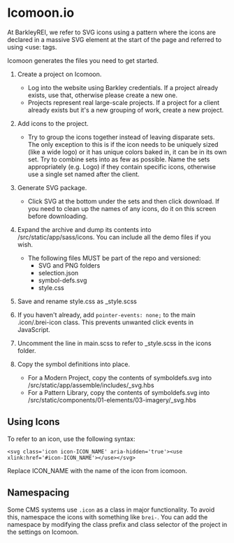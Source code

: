# Icomoon.io

At BarkleyREI, we refer to SVG icons using a pattern where the icons are declared in a massive SVG element at the 
start of the page and referred to using <use: tags.

Icomoon generates the files you need to get started.

1. Create a project on Icomoon.
    - Log into the website using Barkley credentials. If a project already exists, use that, otherwise please 
        create a new one.
    - Projects represent real large-scale projects. If a project for a client already exists but it's a new grouping of 
        work, create a new project.
        
2. Add icons to the project.
    - Try to group the icons together instead of leaving disparate sets. The only exception to this is if the icon 
    needs to be uniquely sized (like a wide logo) or it has unique colors baked in, it can be in its own set. Try to 
    combine sets into as few as possible. Name the sets appropriately (e.g. Logo) if they contain specific icons, otherwise use a 
    single set named after the client.
    
3. Generate SVG package.
    - Click SVG at the bottom under the sets and then click download. If you need to clean up the names of any icons,
     do it on this screen before downloading.
     
4. Expand the archive and dump its contents into /src/static/app/sass/icons. You can include all the demo files if 
you wish. 
    - The following files MUST be part of the repo and versioned:
        * SVG and PNG folders
        * selection.json
        * symbol-defs.svg
        * style.css
        
5. Save and rename style.css as _style.scss

6. If you haven't already, add `pointer-events: none;` to the main .icon/.brei-icon class. This prevents unwanted click events in JavaScript.

7. Uncomment the line in main.scss to refer to _style.scss in the icons folder.

8. Copy the symbol definitions into place.

    - For a Modern Project, copy the contents of symboldefs.svg into /src/static/app/assemble/includes/_svg.hbs
    - For a Pattern Library, copy the contents of symboldefs.svg into /src/static/components/01-elements/03-imagery/_svg.hbs

## Using Icons

To refer to an icon, use the following syntax:

    <svg class='icon icon-ICON_NAME' aria-hidden='true'><use xlink:href='#icon-ICON_NAME'></use></svg> 
    
Replace ICON_NAME with the name of the icon from icomoon.

## Namespacing

Some CMS systems use `.icon` as a class in major functionality. To avoid this, namespace the icons with something like `brei-`. You can add the namespace by modifying the class prefix and class selector of the project in the settings on Icomoon.
